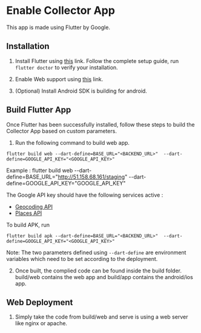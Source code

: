 # Enable Collector App
This app is made using Flutter by Google.

## Installation

1. Install Flutter using [this](https://flutter.dev/docs/get-started/install) link. Follow the complete setup guide, run `flutter doctor` to verify your installation.

2. Enable Web support using [this](https://flutter.dev/docs/get-started/web) link. 

3. (Optional) Install Android SDK is building for android.


## Build Flutter App
Once Flutter has been successfully installed, follow these steps to build the Collector App based on custom parameters.

1. Run the following command to build web app.
```shell
flutter build web --dart-define=BASE_URL="<BACKEND_URL>"  --dart-define=GOOGLE_API_KEY="<GOOGLE_API_KEY>" 
```
Example : flutter build web --dart-define=BASE_URL="http://51.158.68.161/staging"  --dart-define=GOOGLE_API_KEY="GOOGLE_API_KEY"

The Google API key should have the following services active : 
- [Geocoding API ](https://developers.google.com/maps/documentation/geocoding/overview)
- [Places API](https://developers.google.com/places/web-service/overview)

To build APK, run
```shell
flutter build apk --dart-define=BASE_URL="<BACKEND_URL>"  --dart-define=GOOGLE_API_KEY="<GOOGLE_API_KEY>" 
```

Note: The two parameters defined using `--dart-define` are environment variables which need to be set according to the deployment.

2. Once built, the complied code can be found inside the build folder. build/web contains the web app and build/app contains the android/ios app.

## Web Deployment

1. Simply take the code from build/web and serve is using a web server like nginx or apache.




